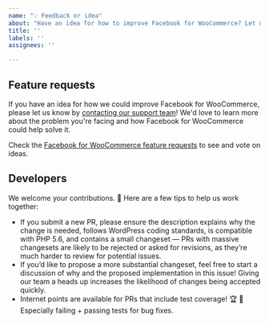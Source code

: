 ```yaml
---
name: "💡 Feedback or idea"
about: "Have an idea for how to improve Facebook for WooCommerce? Let us know!"
title: ''
labels: ''
assignees: ''

---
```


## Feature requests

If you have an idea for how we could improve Facebook for WooCommerce, please let us know by [contacting our support team](https://woo.com/my-account/create-a-ticket/)! We'd love to learn more about the problem you're facing and how Facebook for WooCommerce could help solve it.

Check the [Facebook for WooCommerce feature requests](https://woo.com/feature-requests/facebook/) to see and vote on ideas.

## Developers

We welcome your contributions. 🙌 Here are a few tips to help us work together:

- If you submit a new PR, please ensure the description explains why the change is needed, follows WordPress coding standards, is compatible with PHP 5.6, and contains a small changeset — PRs with massive changesets are likely to be rejected or asked for revisions, as they’re much harder to review for potential issues.
- If you’d like to propose a more substantial changeset, feel free to start a discussion of why and the proposed implementation in this issue! Giving our team a heads up increases the likelihood of changes being accepted quickly.
- Internet points are available for PRs that include test coverage! 🏆 💯 Especially failing + passing tests for bug fixes.
